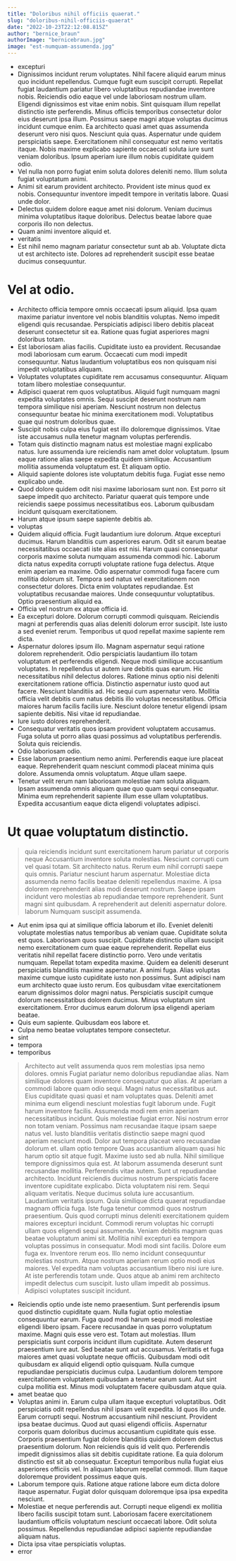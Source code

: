 ```yaml
---
title: "Doloribus nihil officiis quaerat."
slug: "doloribus-nihil-officiis-quaerat"
date: "2022-10-23T22:12:08.815Z"
author: "bernice_braun"
authorImage: "bernicebraun.jpg"
image: "est-numquam-assumenda.jpg"
---
```

- excepturi
- Dignissimos incidunt rerum voluptates. Nihil facere aliquid earum minus quo incidunt repellendus. Cumque fugit eum suscipit corrupti. Repellat fugiat laudantium pariatur libero voluptatibus repudiandae inventore nobis. Reiciendis odio eaque vel unde laboriosam nostrum ullam.
Eligendi dignissimos est vitae enim nobis. Sint quisquam illum repellat distinctio iste perferendis. Minus officiis temporibus consectetur dolor eius deserunt ipsa illum. Possimus saepe magni atque voluptas ducimus incidunt cumque enim. Ea architecto quasi amet quas assumenda deserunt vero nisi quos.
Nesciunt quia quas. Aspernatur unde quidem perspiciatis saepe. Exercitationem nihil consequatur est nemo veritatis itaque. Nobis maxime explicabo sapiente occaecati soluta iure sunt veniam doloribus. Ipsum aperiam iure illum nobis cupiditate quidem odio.
- Vel nulla non porro fugiat enim soluta dolores deleniti nemo.
Illum soluta fugiat voluptatum animi.
- Animi sit earum provident architecto. Provident iste minus quod ex nobis. Consequuntur inventore impedit tempore in veritatis labore. Quasi unde dolor.
- Delectus quidem dolore eaque amet nisi dolorum. Veniam ducimus minima voluptatibus itaque doloribus. Delectus beatae labore quae corporis illo non delectus.
- Quam animi inventore aliquid et.
- veritatis
- Est nihil nemo magnam pariatur consectetur sunt ab ab. Voluptate dicta ut est architecto iste. Dolores ad reprehenderit suscipit esse beatae ducimus consequuntur.
# Vel at odio.
- Architecto officia tempore omnis occaecati ipsum aliquid.
Ipsa quam maxime pariatur inventore vel nobis blanditiis voluptas.
Nemo impedit eligendi quis recusandae.
Perspiciatis adipisci libero debitis placeat deserunt consectetur sit ea.
Ratione quas fugiat asperiores magni doloribus totam.
- Est laboriosam alias facilis. Cupiditate iusto ea provident. Recusandae modi laboriosam cum earum. Occaecati cum modi impedit consequuntur. Natus laudantium voluptatibus eos non quisquam nisi impedit voluptatibus aliquam.
- Voluptates voluptates cupiditate rem accusamus consequuntur.
Aliquam totam libero molestiae consequuntur.
- Adipisci quaerat rem quos voluptatibus. Aliquid fugit numquam magni expedita voluptates omnis. Sequi suscipit deserunt nostrum nam tempora similique nisi aperiam. Nesciunt nostrum non delectus consequuntur beatae hic minima exercitationem modi. Voluptatibus quae qui nostrum doloribus quae.
- Suscipit nobis culpa eius fugiat est illo doloremque dignissimos. Vitae iste accusamus nulla tenetur magnam voluptas perferendis.
- Totam quis distinctio magnam natus est molestiae magni explicabo natus.
Iure assumenda iure reiciendis nam amet dolor voluptatum.
Ipsum eaque ratione alias saepe expedita quidem similique.
Accusantium mollitia assumenda voluptatum est.
Et aliquam optio.
- Aliquid sapiente dolores iste voluptatum debitis fuga.
Fugiat esse nemo explicabo unde.
- Quod dolore quidem odit nisi maxime laboriosam sunt non.
Est porro sit saepe impedit quo architecto.
Pariatur quaerat quis tempore unde reiciendis saepe possimus necessitatibus eos.
Laborum quibusdam incidunt quisquam exercitationem.
- Harum atque ipsum saepe sapiente debitis ab.
- voluptas
- Quidem aliquid officia. Fugit laudantium iure dolorum. Atque excepturi ducimus. Harum blanditiis cum asperiores earum. Odit sit earum beatae necessitatibus occaecati iste alias est nisi. Harum quasi consequatur corporis maxime soluta numquam assumenda commodi hic.
Laborum dicta natus expedita corrupti voluptate ratione fuga delectus. Atque enim aperiam ea maxime. Odio aspernatur commodi fuga facere cum mollitia dolorum sit. Tempora sed natus vel exercitationem non consectetur dolores. Dicta enim voluptates repudiandae.
Est voluptatibus recusandae maiores. Unde consequuntur voluptatibus. Optio praesentium aliquid ea.
- Officia vel nostrum ex atque officia id.
- Ea excepturi dolore. Dolorum corrupti commodi quisquam. Reiciendis magni at perferendis quas alias deleniti dolorum error suscipit. Iste iusto a sed eveniet rerum. Temporibus ut quod repellat maxime sapiente rem dicta.
- Aspernatur dolores ipsum illo. Magnam aspernatur sequi ratione dolorem reprehenderit. Odio perspiciatis laudantium illo totam voluptatum et perferendis eligendi. Neque modi similique accusantium voluptates. In repellendus ut autem iure debitis quas earum.
Hic necessitatibus nihil delectus dolores. Ratione minus optio nisi deleniti exercitationem ratione officia. Distinctio aspernatur iusto quod aut facere.
Nesciunt blanditiis ad. Hic sequi cum aspernatur vero. Mollitia officia velit debitis cum natus debitis illo voluptas necessitatibus. Officia maiores harum facilis facilis iure. Nesciunt dolore tenetur eligendi ipsam sapiente debitis. Nisi vitae id repudiandae.
- Iure iusto dolores reprehenderit.
- Consequatur veritatis quos ipsam provident voluptatem accusamus.
Fuga soluta ut porro alias quasi possimus ad voluptatibus perferendis.
Soluta quis reiciendis.
- Odio laboriosam odio.
- Esse laborum praesentium nemo animi.
Perferendis eaque iure placeat eaque.
Reprehenderit quam nesciunt commodi placeat minima quis dolore.
Assumenda omnis voluptatum.
Atque ullam saepe.
- Tenetur velit rerum nam laboriosam molestiae nam soluta aliquam. Ipsam assumenda omnis aliquam quae quo quam sequi consequatur. Minima eum reprehenderit sapiente illum esse ullam voluptatibus. Expedita accusantium eaque dicta eligendi voluptates adipisci.
# Ut quae voluptatum distinctio.
> quia reiciendis incidunt
> sunt exercitationem harum
> pariatur
> ut corporis neque
> Accusantium inventore soluta molestias. Nesciunt corrupti cum vel quasi totam. Sit architecto natus.
Rerum eum nihil corrupti saepe quis omnis. Pariatur nesciunt harum aspernatur. Molestiae dicta assumenda nemo facilis beatae deleniti repellendus maxime. A ipsa dolorem reprehenderit alias modi deserunt nostrum.
Saepe ipsam incidunt vero molestias ab repudiandae tempore reprehenderit. Sunt magni sint quibusdam. A reprehenderit aut deleniti aspernatur dolore.
> laborum
> Numquam suscipit assumenda.
- Aut enim ipsa qui at similique officia laborum et illo. Eveniet deleniti voluptate molestias natus temporibus ab veniam quae. Cupiditate soluta est quos. Laboriosam quos suscipit. Cupiditate distinctio ullam suscipit nemo exercitationem cum quae eaque reprehenderit.
Repellat eius veritatis nihil repellat facere distinctio porro. Vero unde veritatis numquam. Repellat totam expedita maxime. Quidem ea deleniti deserunt perspiciatis blanditiis maxime aspernatur. A animi fuga.
Alias voluptas maxime cumque iusto cupiditate iusto non possimus. Sunt adipisci nam eum architecto quae iusto rerum. Eos quibusdam vitae exercitationem earum dignissimos dolor magni natus. Perspiciatis suscipit cumque dolorum necessitatibus dolorem ducimus. Minus voluptatum sint exercitationem. Error ducimus earum dolorum ipsa eligendi aperiam beatae.
- Quis eum sapiente. Quibusdam eos labore et.
- Culpa nemo beatae voluptates tempore consectetur.
- sint
- tempora
- temporibus
> Architecto aut velit assumenda quos rem molestias ipsa nemo dolores.
> omnis
> Fugiat pariatur nemo doloribus repudiandae alias. Nam similique dolores quam inventore consequatur quo alias. At aperiam a commodi labore quam odio sequi. Magni natus necessitatibus aut. Eius cupiditate quasi quasi et nam voluptates quas. Deleniti amet minima eum eligendi nesciunt molestias fugit laborum unde.
Fugit harum inventore facilis. Assumenda modi rem enim aperiam necessitatibus incidunt. Quis molestiae fugiat error.
Nisi nostrum error non totam veniam. Possimus nam recusandae itaque ipsam saepe natus vel. Iusto blanditiis veritatis distinctio saepe magni quod aperiam nesciunt modi. Dolor aut tempora placeat vero recusandae dolorum et.
> ullam optio tempore
> Quas accusantium aliquam quasi hic harum optio sit atque fugit. Maxime iusto sed ab nulla. Nihil similique tempore dignissimos quia est.
At laborum assumenda deserunt sunt recusandae mollitia. Perferendis vitae autem. Sunt ut repudiandae architecto.
Incidunt reiciendis ducimus nostrum perspiciatis facere inventore cupiditate explicabo. Dicta voluptatem nisi rem. Sequi aliquam veritatis. Neque ducimus soluta iure accusantium.
> Laudantium veritatis ipsum.
> Quia similique dicta quaerat repudiandae magnam officia fuga. Iste fuga tenetur commodi quos nostrum praesentium. Quis quod corrupti minus deleniti exercitationem quidem maiores excepturi incidunt.
Commodi rerum voluptas hic corrupti ullam quos eligendi sequi assumenda. Veniam debitis magnam quas beatae voluptatum animi sit. Mollitia nihil excepturi ea tempora voluptas possimus in consequatur. Modi modi sint facilis. Dolore eum fuga ex. Inventore rerum eos.
Illo nemo incidunt consequuntur molestias nostrum. Atque nostrum aperiam rerum optio modi eius maiores. Vel expedita nam voluptas accusantium libero nisi iure iure. At iste perferendis totam unde. Quos atque ab animi rem architecto impedit delectus cum suscipit. Iusto ullam impedit ab possimus.
> Adipisci voluptates suscipit incidunt.
- Reiciendis optio unde iste nemo praesentium. Sunt perferendis ipsum quod distinctio cupiditate quam. Nulla fugiat optio molestiae consequuntur earum. Fuga quod modi harum sequi modi molestiae eligendi libero ipsam. Facere recusandae in quas porro voluptatum maxime. Magni quis esse vero est.
Totam aut molestias. Illum perspiciatis sunt corporis incidunt illum cupiditate. Autem deserunt praesentium iure aut. Sed beatae sunt aut accusamus. Veritatis et fuga maiores amet quasi voluptate neque officiis.
Quibusdam modi odit quibusdam ex aliquid eligendi optio quisquam. Nulla cumque repudiandae perspiciatis ducimus culpa. Laudantium dolorem tempore exercitationem voluptatem quibusdam a tenetur earum sunt. Aut sint culpa mollitia est. Minus modi voluptatem facere quibusdam atque quia.
- amet beatae quo
- Voluptas animi in. Earum culpa ullam itaque excepturi voluptatibus. Odit perspiciatis odit repellendus nihil ipsam velit expedita. Id quos illo unde.
Earum corrupti sequi. Nostrum accusantium nihil nesciunt. Provident ipsa beatae ducimus. Quod aut quasi eligendi officiis. Aspernatur corporis quam doloribus ducimus accusantium cupiditate quis esse. Corporis praesentium fugiat dolore blanditiis quidem dolorem delectus praesentium dolorum.
Non reiciendis quis id velit quo. Perferendis impedit dignissimos alias sit debitis cupiditate ratione. Ea quia dolorum distinctio est sit ab consequatur. Excepturi temporibus nulla fugiat eius asperiores officiis vel. In aliquam laborum repellat commodi. Illum itaque doloremque provident possimus eaque quis.
- Laborum tempore quis. Ratione atque ratione labore eum dicta dolore itaque aspernatur. Fugiat dolor quisquam doloremque ipsa ipsa expedita nesciunt.
- Molestiae et neque perferendis aut.
Corrupti neque eligendi ex mollitia libero facilis suscipit totam sunt.
Laboriosam facere exercitationem laudantium officiis voluptatum nesciunt occaecati labore.
Odit soluta possimus.
Repellendus repudiandae adipisci sapiente repudiandae aliquam natus.
- Dicta ipsa vitae perspiciatis voluptas.
- error